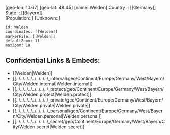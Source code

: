﻿---
location: [48.45,10.67] 
mapzoom: [7,12] 
mapmarker: city 
type: City
tags:
- geo/City


SpocWebEntityId: 35526
isDeleted: false
confidential: public

---
[geo-lon::10.67] 
[geo-lat::48.45] 
[name::Welden] 
Country :: [[Germany]]  
State :: [[Bayern]]  
[Population::] 
[Unknown::] 


```leaflet
id: Welden
coordinates: [[Welden]] 
markerFile: [[Welden]] 
defaultZoom: 11 
maxZoom: 18
```


## Confidential Links & Embeds: 
- [[Welden|Welden]]  
- [[../../../../../../../../_internal/geo/Continent/Europe/Germany/West/Bayern/City/Welden.internal|Welden.internal]] 
- [[../../../../../../../../_protect/geo/Continent/Europe/Germany/West/Bayern/City/Welden.protect|Welden.protect]] 
- [[../../../../../../../../_private/geo/Continent/Europe/Germany/West/Bayern/City/Welden.private|Welden.private]] 
- [[../../../../../../../../_personal/geo/Continent/Europe/Germany/West/Bayern/City/Welden.personal|Welden.personal]] 
- [[../../../../../../../../_secret/geo/Continent/Europe/Germany/West/Bayern/City/Welden.secret|Welden.secret]] 
